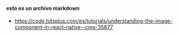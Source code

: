 #### esto es un archivo markdown

* https://code.tutsplus.com/es/tutorials/understanding-the-image-component-in-react-native--cms-35877